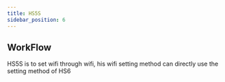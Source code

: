 ```yaml
---
title: HS5S
sidebar_position: 6
---
```


## WorkFlow

HS5S is to set wifi through wifi, his wifi setting method can directly use the setting method of HS6
